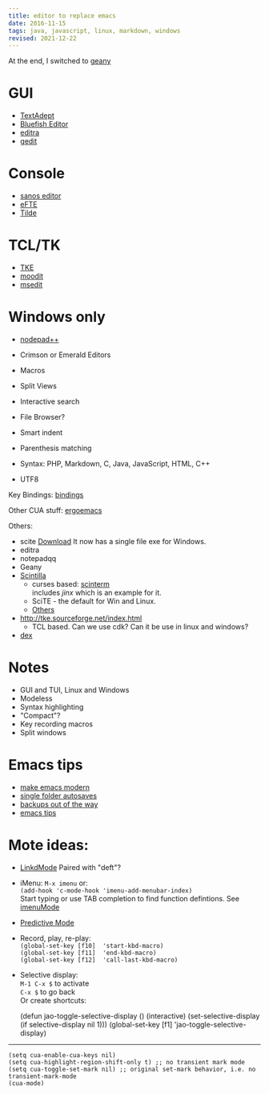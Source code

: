 ```yaml
---
title: editor to replace emacs
date: 2016-11-15
tags: java, javascript, linux, markdown, windows
revised: 2021-12-22
---
```


At the end, I switched to [geany](http://www.geany.org/)

# GUI

- [TextAdept](https://foicica.com/textadept/)
- [Bluefish Editor](http://bluefish.openoffice.nl/index.html)
- [editra](http://editra.org/)
- [gedit](https://wiki.gnome.org/Apps/Gedit)

# Console

- [sanos editor](http://www.jbox.dk/sanos/editor.htm)
- [eFTE](https://github.com/lanurmi/efte)
- [Tilde](http://os.ghalkes.nl/tilde/)

# TCL/TK

- [TKE](http://tke.sourceforge.net/)
- [moodit](http://mooedit.sourceforge.net/)
- [msedit](https://sites.google.com/site/msedit/home)


# Windows only

- [nodepad++](https://notepad-plus-plus.org/)
- Crimson or Emerald Editors


- Macros
- Split Views
- Interactive search
- File Browser?
- Smart indent
- Parenthesis matching
- Syntax: PHP, Markdown, C, Java, JavaScript, HTML, C++
- UTF8

Key Bindings: [bindings](http://zzyxx.wikidot.com/key-bindings)

Other CUA stuff: [ergoemacs](https://ergoemacs.github.io/cua-conflict.html)

Others:

- scite [Download](http://www.scintilla.org/SciTEDownload.html)
  It now has a single file exe for Windows.
- editra
- notepadqq
- Geany
- [Scintilla](http://www.scintilla.org/SciTE.html)
   - curses based: [scinterm](http://foicica.com/scinterm/)  
      includes *jinx* which is an example for it.
   - SciTE - the default for Win and Linux.
   - [Others](http://www.scintilla.org/ScintillaRelated.html)
- http://tke.sourceforge.net/index.html
  - TCL based.  Can we use cdk?  Can it be use in linux and windows?
 - [dex](https://github.com/tihirvon/dex)


# Notes

- GUI and TUI, Linux and Windows
- Modeless
- Syntax highlighting
- "Compact"?
- Key recording macros
- Split windows

# Emacs tips

* [make emacs modern](http://ergoemacs.org/emacs/emacs_make_modern.html)
* [single folder autosaves](http://superuser.com/questions/122119/locate-all-emacs-autosaves-and-backups-in-one-folder)
* [backups out of the way](http://emacsredux.com/blog/2013/05/09/keep-backup-and-auto-save-files-out-of-the-way/)
* [emacs tips](http://xenon.stanford.edu/~manku/emacs.html)

# Mote ideas:

* [LinkdMode](http://www.emacswiki.org/emacs/LinkdMode) Paired with "deft"?
* iMenu: `M-x imenu` or:  
  `(add-hook 'c-mode-hook 'imenu-add-menubar-index)`  
  Start typing or use TAB completion to find function defintions.
  See [imenuMode](http://www.emacswiki.org/cgi-bin/wiki/ImenuMode)
* [Predictive Mode](http://www.emacswiki.org/emacs/PredictiveMode)
* Record, play, re-play:  
  `(global-set-key [f10]  'start-kbd-macro)`  
  `(global-set-key [f11]  'end-kbd-macro)`  
  `(global-set-key [f12]  'call-last-kbd-macro)`
* Selective display:  
  `M-1 C-x $` to activate  
  `C-x $` to go back  
  Or create shortcuts:

    (defun jao-toggle-selective-display ()
        (interactive)
        (set-selective-display (if selective-display nil 1)))
    (global-set-key [f1] 'jao-toggle-selective-display)

* * *

    (setq cua-enable-cua-keys nil)
    (setq cua-highlight-region-shift-only t) ;; no transient mark mode
    (setq cua-toggle-set-mark nil) ;; original set-mark behavior, i.e. no transient-mark-mode
    (cua-mode)

